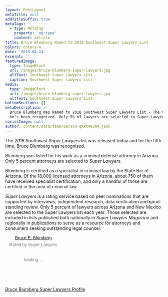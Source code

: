 ```yaml
---
layout: PostLayout
metaTitle: null
addTitleSuffix: true
metaTags:
  - type: MetaTag
    property: 'og:type'
    content: article
title: Bruce Blumberg Named to 2018 Southwest Super Lawyers List
colors: colors-a
date: '2018-04-24'
excerpt: ''
featuredImage:
  type: ImageBlock
  url: /images/bruce-blumberg-super-lawyers.jpg
  altText: Southwest Super Lawyers List
  caption: Southwest Super Lawyers List
media:
  type: ImageBlock
  url: /images/bruce-blumberg-super-lawyers.jpg
  altText: Southwest Super Lawyers List
bottomSections: []
metaDescription: >-
  Bruce Blumberg Was Named to 2018 Southwest Super Lawyers List - The fifth time
  he's been recognized. Only 5% of lawyers are selected to Super Lawyers.
socialImage: null
author: content/data/team/person-qkxt493m4.json
---
```

The *2018 Southwest Super Lawyers* list was released today and for the fifth time, Bruce Blumberg was recognized.

Blumberg was listed for his work as a criminal defense attorney in Arizona. Only 5 percent attorneys are selected to *Super Lawyers.*

Blumberg is certified as a specialist in criminal law by the State Bar of Arizona. Of the 18,000 licensed attorneys in Arizona, about 750 of them have received specialist certification, and only a handful of those are certified in the area of criminal law.

*Super Lawyers* is a rating service based on peer nominations that are supported by interviews, independent research, data verification and good-standing review. Only 5 percent of lawyers across Arizona and New Mexico are selected to the Super Lawyers list each year. Those selected are included in lists published both nationally in *Super Lawyers Magazine* and regionally in publications to serve as a resource for attorneys and consumers seeking outstanding legal counsel.

<!-- begin super lawyers badge -->

<div data-slbadge="v2-slbadge-anniversary-5"  style="width:180px;height:150px;border-radius:12px;font-family:arial, sans-serif;color:gray;text-align:center"><script async type="text/javascript" src="https://www.superlawyers.com/static/sl-badge/v2/load.min.js"></script><a class="slbadge_profileurl" title="View the profile of Arizona Criminal Defense Attorney Bruce E. Blumberg" href="https://profiles.superlawyers.com/arizona/phoenix/lawyer/bruce-e-blumberg/037f2dc2-a0a9-465d-bbc2-4d5a80c90f4d.html?npcmp=slb:badge:sl_badge:037f2dc2-a0a9-465d-bbc2-4d5a80c90f4d:miles&utm_source=037f2dc2-a0a9-465d-bbc2-4d5a80c90f4d&utm_campaign=v2-slbadge-anniversary-5&utm_content=profile">Bruce E. Blumberg</a><div style="margin-top:6px">Rated by Super Lawyers<br/><br/><br/>loading ...</div></div>
<!-- end super lawyers badge -->





[Bruce Blumberg Super Lawyers Profile](https://profiles.superlawyers.com/arizona/phoenix/lawyer/bruce-e-blumberg/037f2dc2-a0a9-465d-bbc2-4d5a80c90f4d.html)
